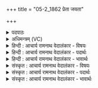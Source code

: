 +++
title = "05-2_1862 प्रेता जयता"

+++
<details><summary>पदपाठः</summary>

प्र꣢। इ꣣त। ज꣡य꣢꣯त। न꣣रः। इ꣡न्द्रः꣢꣯। वः꣣। श꣡र्म꣢꣯। य꣣च्छतु। उग्राः꣢। वः꣣। सन्तु। बाह꣡वः꣢। अ꣣नाधृष्याः꣢। अ꣣न्। आधृष्याः꣢। य꣡था꣢꣯। अ꣡स꣢꣯थ। १८६२।
</details>

<details><summary>अधिमन्त्रम् (VC)</summary>

- इन्द्रो मरुतो वा
- अप्रतिरथ ऐन्द्रः
- अनुष्टुप्
- गान्धारः
</details>

<details><summary>हिन्दी : आचार्य रामनाथ वेदालंकार - विषयः</summary>

अगले मन्त्र में वीरों को उद्बोधन दिया गया है।
</details>

<details><summary>हिन्दी : आचार्य रामनाथ वेदालंकार - पदार्थः</summary>

पदार्थान्वय -  हे (नरः) वीर-पुङ्गव योद्धाओ ! (प्रेत) आगे बढ़ो, (जयत) विजय पाओ। (इन्द्रः) तुम्हारा वीर अन्तरात्मा (वः) तुम्हें (शर्म) कल्याण (यच्छतु) प्रदान करे। (वः) तुम्हारी (बाहवः) भुजाएँ (उग्राः) उग्र (सन्तु) हों, (यथा) जिससे, तुम (अनाधृष्याः) अपराजेय (असथ) हो जाओ ॥२॥ इस मन्त्र में वीर रस है ॥२॥
</details>

<details><summary>हिन्दी : आचार्य रामनाथ वेदालंकार - भावार्थः</summary>

भावार्थ -  मनुष्यों को उद्बोधन तभी मिल सकता है यदि उनका आत्मा बलवान् हो। इसलिए अपने आत्मा को बली बनाकर,उद्बोधन पाकर जीवन-सङ्ग्राम में सबको विजय प्राप्त करनी चाहिए ॥२॥
</details>

<details><summary>संस्कृत : आचार्य रामनाथ वेदालंकार - विषयः</summary>

अथ वीरानुद्बोधयति।
</details>

<details><summary>संस्कृत : आचार्य रामनाथ वेदालंकार - पदार्थः</summary>

पदार्थान्वय -  हे (नरः) वीरा योद्धारः ! (प्रेत) अग्रे गच्छत, (जयत) विजयं प्राप्नुत। (इन्द्रः) युष्माकं वीरः अन्तरात्मा (वः) युष्मभ्यम् (शर्म) कल्याणम् (यच्छतु) ददातु। (वः) युष्माकम् (बाहवः) भुजाः (उग्राः) उद्गूर्णबलाः, प्रचण्डाः (सन्तु) भवन्तु, (यथा) येन यूयम् (अनाधृष्याः) केनाप्यपराजेयाः (असथ) भवत। [संहितायां ‘प्रेता’ इत्यत्र ‘द्व्यचोऽतस्तिङः’ अ० ६।३।१३५ इति ‘जयता’ इत्यत्र च ‘अन्येषामपि दृश्यते’ अ० ६।३।१३७ इति दीर्घः। असथ, अस्तेर्लेटि मध्यमबहुवचनम्] ॥२॥२ अत्र वीरो रसः ॥२॥
</details>

<details><summary>संस्कृत : आचार्य रामनाथ वेदालंकार - भावार्थः</summary>

भावार्थ -  मनुष्येषूद्बोधनं तदैव संभवति यदि तेषामात्मा सबलो भवेत्। अतः स्वात्मानं बलिनं विधायोद्बोधनं प्राप्य जीवनसंग्रामे सर्वैर्विजयः प्राप्तव्यः ॥२॥
</details>